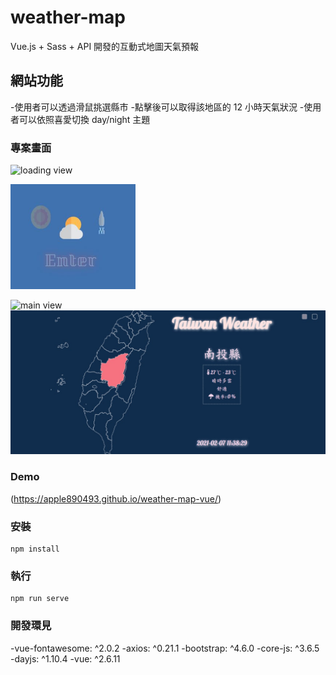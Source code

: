 # weather-map

Vue.js + Sass + API 開發的互動式地圖天氣預報

## 網站功能

-使用者可以透過滑鼠挑選縣市 -點擊後可以取得該地區的 12 小時天氣狀況 -使用者可以依照喜愛切換 day/night 主題

### 專案畫面

![loading view](https://github.com/apple890493/weather-map-vue/blob/main/pic/1.JPG=200x200)

<img src="https://github.com/apple890493/weather-map-vue/blob/main/pic/1.JPG" width="200" alt="loading view">

![main view](https://github.com/apple890493/weather-map-vue/blob/main/pic/2.JPG=200x200)
<img src="https://github.com/apple890493/weather-map-vue/blob/main/pic/2.JPG" alt="main view">

### Demo

(https://apple890493.github.io/weather-map-vue/)

### 安裝

```
npm install
```

### 執行

```
npm run serve
```

### 開發環見

-vue-fontawesome: ^2.0.2
-axios: ^0.21.1
-bootstrap: ^4.6.0
-core-js: ^3.6.5
-dayjs: ^1.10.4
-vue: ^2.6.11
